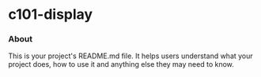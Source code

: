 c101-display
============

### About

This is your project's README.md file. It helps users understand what your
project does, how to use it and anything else they may need to know.